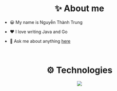 <h1 align="center">✨ About me</h1>

- 😀 My name is Nguyễn Thành Trung

- ❤️ I love writing Java and Go

- 💬 Ask me about anything [here](https://github.com/nguyenthanhtrung001/Information/issues)
<br>

<h1 align="center">⚙ Technologies</h1>

<p align="center">
  <a href="https://skillicons.dev">
    <!-- Sử dụng CSS để điều chỉnh các biểu tượng nằm ngang -->
    <img src="https://skillicons.dev/icons?i=java,spring,go,py,cs,php,nodejs,nextjs,mongodb,postgres,mysql,postman,visualstudio,vscode,eclipse,idea,docker,rabbitmq,ubuntu,kubernetes&perline=10" style="white-space: nowrap; display: inline-block;" />
  </a>
</p>
